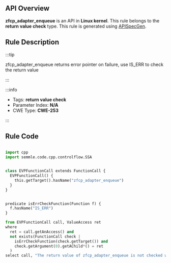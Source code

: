 ---
---


## API Overview
**zfcp_adapter_enqueue** is an API in **Linux kernel**. This rule belongs to the **return value check** type. This rule is generated using [APISpecGen](../../tools/APISpecGen).
## Rule Description

:::tip

zfcp_adapter_enqueue returns error pointer on failure, use IS_ERR to check the return value

:::

:::info

- Tags: **return value check**
- Parameter Index: **N/A**
- CWE Type: **CWE-253**

:::

## Rule Code
```python

import cpp
import semmle.code.cpp.controlflow.SSA


class EVPFunctionCall extends FunctionCall {
  EVPFunctionCall() {
    this.getTarget().hasName("zfcp_adapter_enqueue")
  }
}


predicate isErrCheckFunction(Function f) {
  f.hasName("IS_ERR") 
}

from EVPFunctionCall call, ValueAccess ret
where
  ret = call.getAnAccess() and
  not exists(FunctionCall check |
    isErrCheckFunction(check.getTarget()) and
    check.getArgument(0).getAChild*() = ret
  )
select call, "The return value of zfcp_adapter_enqueue is not checked with IS_ERR."
    
```